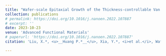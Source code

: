 ```yaml
---
title: "Wafer-scale Epitaxial Growth of the Thickness-controllable Van Der Waals Ferromagnet CrTe<sub>2</sub> for Reliable Magnetic Memory Applications"
collection: publications
# permalink: https://doi.org/10.1016/j.nanoen.2022.107887
# excerpt: ''
date: 2023-10-23
venue: 'Advanced Functional Materials'
# paperurl: 'https://doi.org/10.1016/j.nanoen.2022.107887'
citation: 'Liu, X.*, <u>__Huang P.*__</u>, Xia, Y.*, <i>et al.</i>, Wafer-scale Epitaxial Growth of the Thickness-controllable Van Der Waals Ferromagnet CrTe<sub>2</sub> for Reliable Magnetic Memory Applications (accepted by <i>Advanced Functional Materials</i> (2023) DOI: 10.1002/adfm.202304454)'

---
```


